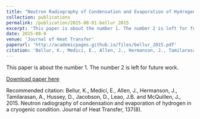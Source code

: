 ```yaml
---
title: "Neutron Radiography of Condensation and Evaporation of Hydrogen in a Cryogenic Condition"
collection: publications
permalink: /publication/2015-08-01-bellur_2015
excerpt: 'This paper is about the number 1. The number 2 is left for future work.'
date: 2015-08-0
venue: 'Journal of Heat Transfer'
paperurl: 'http://academicpages.github.io/files/bellur_2015.pdf'
citation: 'Bellur, K., Medici, E., Allen, J., Hermanson, J., Tamilarasan, A., Hussey, D., Jacobson, D., Leao, J.B. and McQuillen, J., 2015. Neutron radiography of condensation and evaporation of hydrogen in a cryogenic condition. Journal of Heat Transfer, 137(8).'
---
```

This paper is about the number 1. The number 2 is left for future work.

[Download paper here](http://academicpages.github.io/files/bellur_2015.pdf)

Recommended citation: Bellur, K., Medici, E., Allen, J., Hermanson, J., Tamilarasan, A., Hussey, D., Jacobson, D., Leao, J.B. and McQuillen, J., 2015. Neutron radiography of condensation and evaporation of hydrogen in a cryogenic condition. Journal of Heat Transfer, 137(8).

